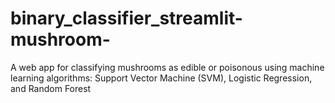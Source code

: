 # binary_classifier_streamlit-mushroom-
A web app for classifying mushrooms as edible or poisonous using machine learning algorithms: Support Vector Machine (SVM), Logistic Regression, and Random Forest
